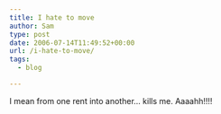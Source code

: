 ```yaml
---
title: I hate to move
author: Sam
type: post
date: 2006-07-14T11:49:52+00:00
url: /i-hate-to-move/
tags:
  - blog

---
```

I mean from one rent into another&#8230; kills me. Aaaahh!!!!

